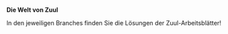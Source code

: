 **Die Welt von Zuul**

In den jeweiligen Branches finden Sie die Lösungen der Zuul-Arbeitsblätter!

